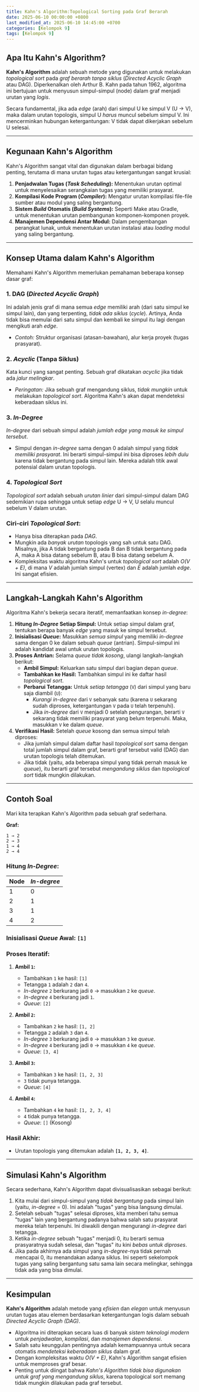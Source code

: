 ```yaml
---
title: Kahn's Algorithm:Topological Sorting pada Graf Berarah
date: 2025-06-10 00:00:00 +0800
last_modified_at: 2025-06-10 14:45:00 +0700
categories: [Kelompok 9]
tags: [Kelompok 9]
---
```


## Apa Itu Kahn's Algorithm?

**Kahn's Algorithm** adalah sebuah metode yang digunakan untuk melakukan *topological sort* pada *graf berarah tanpa siklus* (*Directed Acyclic Graph* atau DAG). Diperkenalkan oleh Arthur B. Kahn pada tahun 1962, algoritma ini bertujuan untuk menyusun simpul-simpul (node) dalam graf menjadi urutan yang *logis*.

Secara fundamental, jika ada *edge* (arah) dari simpul U ke simpul V (U $\rightarrow$ V), maka dalam urutan topologis, simpul U *harus* muncul sebelum simpul V. Ini mencerminkan hubungan ketergantungan: V tidak dapat dikerjakan sebelum U selesai.

---

## Kegunaan Kahn's Algorithm

Kahn's Algorithm sangat vital dan digunakan dalam berbagai bidang penting, terutama di mana urutan tugas atau ketergantungan sangat krusial:

1.  **Penjadwalan Tugas (*Task Scheduling*):** Menentukan urutan optimal untuk menyelesaikan serangkaian tugas yang memiliki prasyarat.
2.  **Kompilasi Kode Program (*Compiler*):** Mengatur urutan kompilasi file-file sumber atau modul yang saling bergantung.
3.  **Sistem *Build* Otomatis (*Build Systems*):** Seperti Make atau Gradle, untuk menentukan urutan pembangunan komponen-komponen proyek.
4.  **Manajemen Dependensi Antar Modul:** Dalam pengembangan perangkat lunak, untuk menentukan urutan instalasi atau *loading* modul yang saling bergantung.

---

## Konsep Utama dalam Kahn's Algorithm

Memahami Kahn's Algorithm memerlukan pemahaman beberapa konsep dasar graf:

### 1. DAG (*Directed Acyclic Graph*)

Ini adalah jenis graf di mana semua *edge* memiliki arah (dari satu simpul ke simpul lain), dan yang terpenting, *tidak ada siklus* (*cycle*). Artinya, Anda tidak bisa memulai dari satu simpul dan kembali ke simpul itu lagi dengan mengikuti arah *edge*.
* *Contoh:* Struktur organisasi (atasan-bawahan), alur kerja proyek (tugas prasyarat).

### 2. *Acyclic* (Tanpa Siklus)

Kata kunci yang sangat penting. Sebuah graf dikatakan *acyclic* jika tidak ada *jalur melingkar*.
* *Peringatan:* Jika sebuah graf mengandung siklus, *tidak mungkin* untuk melakukan *topological sort*. Algoritma Kahn's akan dapat mendeteksi keberadaan siklus ini.

### 3. *In-Degree*

*In-degree* dari sebuah simpul adalah *jumlah *edge* yang *masuk* ke simpul tersebut*.
* Simpul dengan *in-degree* sama dengan 0 adalah simpul yang *tidak memiliki prasyarat*. Ini berarti simpul-simpul ini bisa diproses *lebih dulu* karena tidak bergantung pada simpul lain. Mereka adalah titik awal potensial dalam urutan topologis.

### 4. *Topological Sort*

*Topological sort* adalah sebuah *urutan linier* dari simpul-simpul dalam DAG sedemikian rupa sehingga untuk setiap *edge* U $\rightarrow$ V, U selalu muncul sebelum V dalam urutan.

### Ciri-ciri *Topological Sort*:

* Hanya bisa diterapkan pada *DAG*.
* Mungkin ada *banyak urutan* topologis yang sah untuk satu DAG. Misalnya, jika A tidak bergantung pada B dan B tidak bergantung pada A, maka A bisa datang sebelum B, atau B bisa datang sebelum A.
* Kompleksitas waktu algoritma Kahn's untuk *topological sort* adalah *O(V + E)*, di mana *V* adalah jumlah simpul (vertex) dan *E* adalah jumlah *edge*. Ini sangat efisien.

---

## Langkah-Langkah Kahn's Algorithm

Algoritma Kahn's bekerja secara iteratif, memanfaatkan konsep *in-degree*:

1.  **Hitung *In-Degree* Setiap Simpul:** Untuk setiap simpul dalam graf, tentukan berapa banyak *edge* yang masuk ke simpul tersebut.
2.  **Inisialisasi *Queue*:** Masukkan *semua simpul* yang memiliki *in-degree* sama dengan 0 ke dalam sebuah *queue* (antrian). Simpul-simpul ini adalah kandidat awal untuk urutan topologis.
3.  **Proses Antrian:** Selama *queue tidak kosong*, ulangi langkah-langkah berikut:
    * **Ambil Simpul:** Keluarkan satu simpul dari bagian depan *queue*.
    * **Tambahkan ke Hasil:** Tambahkan simpul ini ke daftar hasil *topological sort*.
    * **Perbarui Tetangga:** Untuk *setiap tetangga* (`V`) dari simpul yang baru saja diambil (`U`):
        * *Kurangi in-degree* dari `V` sebanyak satu (karena `U` sekarang sudah diproses, ketergantungan `V` pada `U` telah terpenuhi).
        * Jika *in-degree* dari `V` menjadi 0 setelah pengurangan, berarti `V` sekarang tidak memiliki prasyarat yang belum terpenuhi. Maka, masukkan `V` ke dalam *queue*.
4.  **Verifikasi Hasil:** Setelah *queue* kosong dan semua simpul telah diproses:
    * Jika jumlah simpul dalam daftar hasil *topological sort* sama dengan total jumlah simpul dalam graf, berarti graf tersebut valid (DAG) dan urutan topologis telah ditemukan.
    * Jika tidak (yaitu, ada beberapa simpul yang tidak pernah masuk ke *queue*), itu berarti graf tersebut *mengandung siklus* dan *topological sort* tidak mungkin dilakukan.

---

## Contoh Soal

Mari kita terapkan Kahn's Algorithm pada sebuah graf sederhana.

**Graf:**
```
1 → 2
2 → 3
1 → 4
2 → 4
```

### Hitung *In-Degree*:

| Node | *In-degree* |
| :--- | :---------- |
| 1    | 0           |
| 2    | 1           |
| 3    | 1           |
| 4    | 2           |

### Inisialisasi *Queue* Awal: `[1]`

### Proses Iteratif:

1.  **Ambil `1`:**
    * Tambahkan `1` ke hasil: `[1]`
    * Tetangga `1` adalah `2` dan `4`.
    * *In-degree* `2` berkurang jadi `0` $\rightarrow$ masukkan `2` ke *queue*.
    * *In-degree* `4` berkurang jadi `1`.
    * *Queue*: `[2]`

2.  **Ambil `2`:**
    * Tambahkan `2` ke hasil: `[1, 2]`
    * Tetangga `2` adalah `3` dan `4`.
    * *In-degree* `3` berkurang jadi `0` $\rightarrow$ masukkan `3` ke *queue*.
    * *In-degree* `4` berkurang jadi `0` $\rightarrow$ masukkan `4` ke *queue*.
    * *Queue*: `[3, 4]`

3.  **Ambil `3`:**
    * Tambahkan `3` ke hasil: `[1, 2, 3]`
    * `3` tidak punya tetangga.
    * *Queue*: `[4]`

4.  **Ambil `4`:**
    * Tambahkan `4` ke hasil: `[1, 2, 3, 4]`
    * `4` tidak punya tetangga.
    * *Queue*: `[]` (Kosong)

### Hasil Akhir:

* Urutan topologis yang ditemukan adalah **`[1, 2, 3, 4]`**.

---

## Simulasi Kahn's Algorithm

Secara sederhana, Kahn's Algorithm dapat divisualisasikan sebagai berikut:

1.  Kita mulai dari simpul-simpul yang *tidak bergantung* pada simpul lain (yaitu, *in-degree* = 0). Ini adalah "tugas" yang bisa langsung dimulai.
2.  Setelah sebuah "tugas" selesai diproses, kita memberi tahu semua "tugas" lain yang bergantung padanya bahwa salah satu prasyarat mereka telah terpenuhi. Ini diwakili dengan mengurangi *in-degree* dari tetangga.
3.  Ketika *in-degree* sebuah "tugas" menjadi 0, itu berarti semua prasyaratnya sudah selesai, dan "tugas" itu kini *bebas untuk diproses*.
4.  Jika pada akhirnya ada simpul yang *in-degree*-nya tidak pernah mencapai 0, itu menandakan adanya siklus. Ini seperti sekelompok tugas yang saling bergantung satu sama lain secara melingkar, sehingga tidak ada yang bisa dimulai.

---

## Kesimpulan

**Kahn's Algorithm** adalah metode yang *efisien* dan *elegan* untuk menyusun urutan tugas atau elemen berdasarkan ketergantungan logis dalam sebuah *Directed Acyclic Graph (DAG)*.

* Algoritma ini diterapkan secara luas di banyak *sistem teknologi modern* untuk *penjadwalan*, *kompilasi*, dan *manajemen dependensi*.
* Salah satu keunggulan pentingnya adalah kemampuannya untuk secara otomatis *mendeteksi keberadaan siklus* dalam graf.
* Dengan kompleksitas waktu *O(V + E)*, Kahn's Algorithm sangat efisien untuk memproses graf besar.
* Penting untuk diingat bahwa *Kahn's Algorithm tidak bisa digunakan untuk graf yang mengandung siklus*, karena topological sort memang tidak mungkin dilakukan pada graf tersebut.